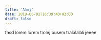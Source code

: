 ```yaml
---
title: 'Ahoj'
date: 2019-06-01T16:39:40+02:00
draft: false
---
```


fasd
lorem lorem trolej busem tralalalali jeeee
